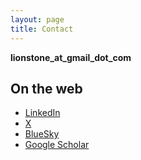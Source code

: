 ```yaml
---
layout: page
title: Contact
---
```


<strong>lionstone_at_gmail_dot_com</strong>

## On the web

- [LinkedIn](https://www.linkedin.com/in/laraloewenstein)
- [X](https://twitter.com/LaraLoewenstein)
- [BlueSky](https://bsky.app/profile/laraloewenstein.bsky.social)
- [Google Scholar](https://scholar.google.com/citations?user=95TtnYcAAAAJ&hl=en&oi=ao)
